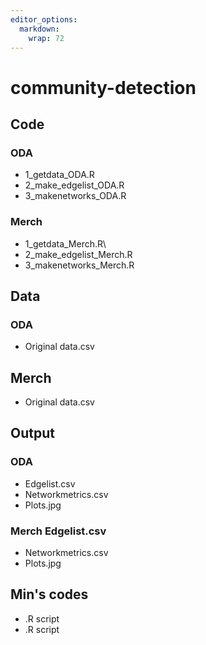 ```yaml
---
editor_options: 
  markdown: 
    wrap: 72
---
```


# community-detection

## Code

### ODA

-   1_getdata_ODA.R
-   2_make_edgelist_ODA.R
-   3_makenetworks_ODA.R

### Merch

-   1_getdata_Merch.R\
-   2_make_edgelist_Merch.R
-   3_makenetworks_Merch.R

## Data

### ODA

-   Original data.csv

## Merch

-   Original data.csv

## Output

### ODA

-   Edgelist.csv
-   Networkmetrics.csv
-   Plots.jpg

### Merch Edgelist.csv

-   Networkmetrics.csv
-   Plots.jpg

## Min's codes

-   .R script
-   .R script
